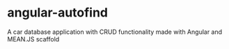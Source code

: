 # angular-autofind
A car database application with CRUD functionality made with Angular and MEAN.JS scaffold
